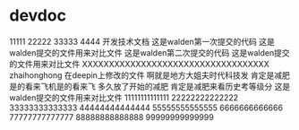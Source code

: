# devdoc
11111
22222
33333
4444
开发技术文档
这是walden第一次提交的代码
这是walden提交的文件用来对比文件
这是walden第二次提交的代码
这是walden提交的文件用来对比文件
XXXXXXXXXXXXXXXXXXXXXXXXXXXXXXXXXXX
zhaihonghong 在deepin上修改的文件
啊就是地方大姐夫时代科技发
肯定是减肥是的看来飞机是的看来飞
多久放了开始的减肥
肯定是减肥来看历史考等级分
这是walden提交的文件用来对比文件
11111111111111
22222222222222
33333333333333
44444444444444
55555555555555
6666666666666
77777777777777
88888888888888
99999999999999